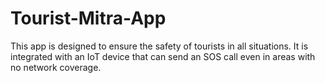 # Tourist-Mitra-App
This app is designed to ensure the safety of tourists in all situations. It is integrated with an IoT device that can send an SOS call even in areas with no network coverage.
